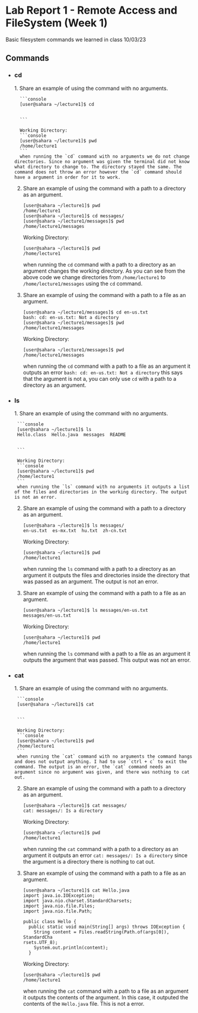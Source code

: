 # Lab Report 1 - Remote Access and FileSystem (Week 1)
Basic filesystem commands we learned in class 10/03/23
## Commands
* <h3>cd</h3>
	1. Share an example of using the command with no arguments.

		```console
		[user@sahara ~/lecture1]$ cd
		
		
		```
  
		Working Directory:
		```console
		[user@sahara ~/lecture1]$ pwd
		/home/lecture1
		```
	 	when running the `cd` command with no arguments we do not change directories. Since no argument was given the terminal did not know what directory to change to. The directory stayed the same. The command does not throw an error however the `cd` command should have a argument in order for it to work.
	2. Share an example of using the command with a path to a directory as an argument.

		```console
		[user@sahara ~/lecture1]$ pwd
		/home/lecture1
		[user@sahara ~/lecture1]$ cd messages/
		[user@sahara ~/lecture1/messages]$ pwd
		/home/lecture1/messages
		```
  
		Working Directory:
		```console
		[user@sahara ~/lecture1]$ pwd
		/home/lecture1
		```
	 	when running the `cd` command with a path to a directory as an argument changes the working directory. As you can see from the above code we change directories from `/home/lecture1` to `/home/lecture1/messages` using the `cd` command.
	3. Share an example of using the command with a path to a file as an argument.

		```console
		[user@sahara ~/lecture1/messages]$ cd en-us.txt 
		bash: cd: en-us.txt: Not a directory
		[user@sahara ~/lecture1/messages]$ pwd
		/home/lecture1/messages
		```
  
		Working Directory:
		```console
		[user@sahara ~/lecture1/messages]$ pwd
		/home/lecture1/messages
		```
	 	when running the `cd` command with a path to a file as an argument it outputs an error `bash: cd: en-us.txt: Not a directory` this says that the argument is not a, you can only use `cd` with a path to a directory as an argument.

 * <h3>ls</h3>
	1. Share an example of using the command with no arguments.

		```console
		[user@sahara ~/lecture1]$ ls
		Hello.class  Hello.java  messages  README
		
		
		```
  
		Working Directory:
		```console
		[user@sahara ~/lecture1]$ pwd
		/home/lecture1
		```
	 	when running the `ls` command with no arguments it outputs a list of the files and directories in the working directory. The output is not an error.
	2. Share an example of using the command with a path to a directory as an argument.

		```console
		[user@sahara ~/lecture1]$ ls messages/
		en-us.txt  es-mx.txt  hu.txt  zh-cn.txt
		```
  
		Working Directory:
		```console
		[user@sahara ~/lecture1]$ pwd
		/home/lecture1
		```
	 	when running the `ls` command with a path to a directory as an argument it outputs the files and directories inside the directory that was passed as an argument. The output is not an error.
	3. Share an example of using the command with a path to a file as an argument.

		```console
		[user@sahara ~/lecture1]$ ls messages/en-us.txt 
		messages/en-us.txt
		```
  
		Working Directory:
		```console
		[user@sahara ~/lecture1]$ pwd
		/home/lecture1
		```
	 	when running the `ls` command with a path to a file as an argument it outputs the argument that was passed. This output was not an error.
 * <h3>cat</h3>
	1. Share an example of using the command with no arguments.

		```console
		[user@sahara ~/lecture1]$ cat
		
		
		```
  
		Working Directory:
		```console
		[user@sahara ~/lecture1]$ pwd
		/home/lecture1
		```
	 	when running the `cat` command with no arguments the command hangs and does not output anything. I had to use `ctrl + c` to exit the command. The output is an error, the `cat` command needs an argument since no argument was given, and there was nothing to cat out.
	2. Share an example of using the command with a path to a directory as an argument.

		```console
		[user@sahara ~/lecture1]$ cat messages/
		cat: messages/: Is a directory
		```
  
		Working Directory:
		```console
		[user@sahara ~/lecture1]$ pwd
		/home/lecture1
		```
	 	when running the `cat` command with a path to a directory as an argument it outputs an error `cat: messages/: Is a directory` since the argument is a directory there is nothing to cat out.
	3. Share an example of using the command with a path to a file as an argument.

		```console
		[user@sahara ~/lecture1]$ cat Hello.java 
		import java.io.IOException;
		import java.nio.charset.StandardCharsets;
		import java.nio.file.Files;
		import java.nio.file.Path;
		
		public class Hello {
		  public static void main(String[] args) throws IOException {
		    String content = Files.readString(Path.of(args[0]), StandardCha
		rsets.UTF_8);    
		    System.out.println(content);
		  }
		```
  
		Working Directory:
		```console
		[user@sahara ~/lecture1]$ pwd
		/home/lecture1
		```
	 	when running the `cat` command with a path to a file as an argument it outputs the contents of the argument. In this case, it outputed the contents of the `Hello.java` file. This is not a error.

